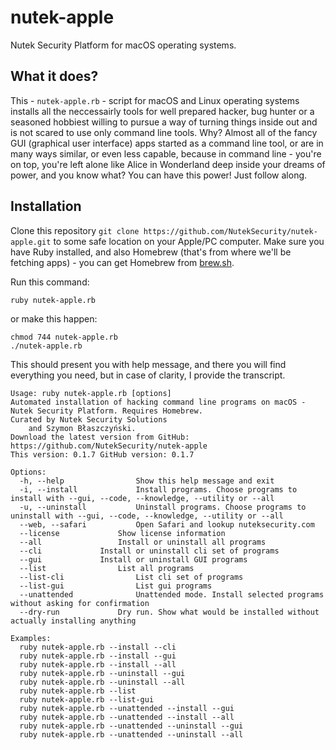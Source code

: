 # nutek-apple

Nutek Security Platform for macOS operating systems.

## What it does?

This - `nutek-apple.rb` - script for macOS and Linux operating systems installs
all the neccessairly tools for well prepared hacker, bug hunter or
a seasoned hobbiest willing to pursue a way of turning things inside out and
is not scared to use only command line tools. Why? Almost all of the fancy
GUI (graphical user interface) apps started as a command line tool, or are
in many ways similar, or even less capable, because in command line - you're
on top, you're left alone like Alice in Wonderland deep inside your dreams of power, and you know what? You can have this power! Just follow along.

## Installation

Clone this repository `git clone https://github.com/NutekSecurity/nutek-apple.git` to some safe location on your Apple/PC computer. Make sure you have Ruby installed, and also Homebrew (that's from where we'll be fetching apps) - you can get Homebrew from [brew.sh](https://brew.sh).

Run this command:

```shell
ruby nutek-apple.rb
```

or make this happen:

```shell
chmod 744 nutek-apple.rb
./nutek-apple.rb
```

This should present you with help message, and there you will find everything you need, but in case of clarity, I provide the transcript.

```text
Usage: ruby nutek-apple.rb [options]
Automated installation of hacking command line programs on macOS - Nutek Security Platform. Requires Homebrew.
Curated by Nutek Security Solutions
	and Szymon Błaszczyński.
Download the latest version from GitHub:
https://github.com/NutekSecurity/nutek-apple
This version: 0.1.7 GitHub version: 0.1.7

Options:
  -h, --help				Show this help message and exit
  -i, --install				Install programs. Choose programs to install with --gui, --code, --knowledge, --utility or --all
  -u, --uninstall			Uninstall programs. Choose programs to uninstall with --gui, --code, --knowledge, --utility or --all
  --web, --safari			Open Safari and lookup nuteksecurity.com
  --license				Show license information
  --all					Install or uninstall all programs
  --cli				Install or uninstall cli set of programs
  --gui				Install or uninstall GUI programs
  --list				List all programs
  --list-cli				List cli set of programs
  --list-gui				List gui programs
  --unattended				Unattended mode. Install selected programs without asking for confirmation
  --dry-run				Dry run. Show what would be installed without actually installing anything

Examples:
  ruby nutek-apple.rb --install --cli
  ruby nutek-apple.rb --install --gui
  ruby nutek-apple.rb --install --all
  ruby nutek-apple.rb --uninstall --gui
  ruby nutek-apple.rb --uninstall --all
  ruby nutek-apple.rb --list
  ruby nutek-apple.rb --list-gui
  ruby nutek-apple.rb --unattended --install --gui
  ruby nutek-apple.rb --unattended --install --all
  ruby nutek-apple.rb --unattended --uninstall --gui
  ruby nutek-apple.rb --unattended --uninstall --all
```